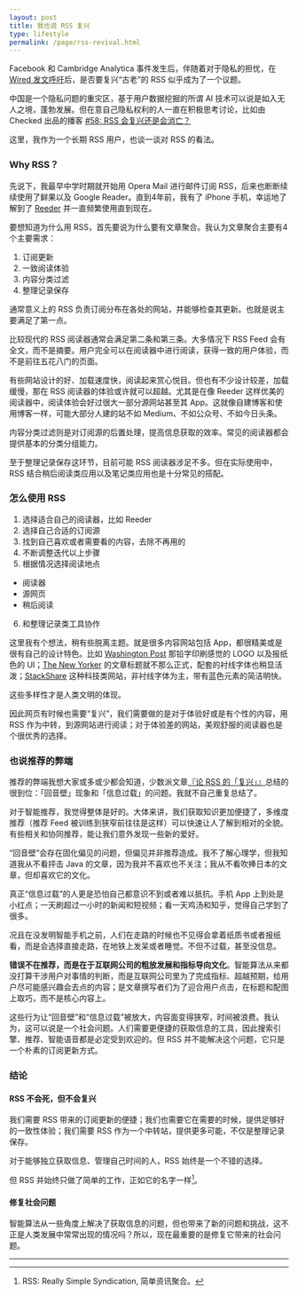 ```yaml
---
layout: post
title: 我也说 RSS 复兴
type: lifestyle
permalink: /page/rss-revival.html
---
```


Facebook 和 Cambridge Analytica 事件发生后，伴随着对于隐私的担忧，在 [Wired 发文呼吁](https://www.wired.com/story/rss-readers-feedly-inoreader-old-reader/)后，是否要复兴“古老”的 RSS 似乎成为了一个议题。

中国是一个隐私问题的重灾区，基于用户数据挖掘的所谓 AI 技术可以说是如入无人之境，蓬勃发展。但在意自己隐私权利的人一直在积极思考讨论，比如由 Checked 出品的播客 [#58: RSS 会复兴还是会消亡？](http://checked.fm/58)

这里，我作为一个长期 RSS 用户，也谈一谈对 RSS 的看法。

### Why RSS？

先说下，我最早中学时期就开始用 Opera Mail 进行邮件订阅 RSS，后来也断断续续使用了鲜果以及 Google Reader。直到4年前，我有了 iPhone 手机，幸运地了解到了 [Reeder](http://reederapp.com/ios/) 并一直频繁使用直到现在。

要想知道为什么用 RSS，首先要说为什么要有文章聚合。我认为文章聚合主要有4个主要需求：

1. 订阅更新
2. 一致阅读体验
3. 内容分类过滤
4. 整理记录保存

通常意义上的 RSS 负责订阅分布在各处的网站，并能够检查其更新。也就是说主要满足了第一点。

比较现代的 RSS 阅读器通常会满足第二条和第三条。大多情况下 RSS Feed 会有全文，而不是摘要。用户完全可以在阅读器中进行阅读，获得一致的用户体验，而不是前往五花八门的页面。

有些网站设计的好、加载速度快，阅读起来赏心悦目。但也有不少设计较差，加载缓慢，那在 RSS 阅读器的体验或许就可以超越。尤其是在像 Reeder 这样优美的阅读器中，阅读体验会好过很大一部分源网站甚至其 App。这就像自建博客和使用博客一样，可能大部分人建的站不如 Medium、不如公众号、不如今日头条。

内容分类过滤则是对订阅源的后置处理，提高信息获取的效率。常见的阅读器都会提供基本的分类分组能力。

至于整理记录保存这环节，目前可能 RSS 阅读器涉足不多。但在实际使用中，RSS 结合稍后阅读类应用以及笔记类应用也是十分常见的搭配。

### 怎么使用 RSS

1. 选择适合自己的阅读器，比如 Reeder
2. 选择自己合适的订阅源
3. 找到自己喜欢或者需要看的内容，去除不再用的
4. 不断调整迭代以上步骤
5. 根据情况选择阅读地点
  * 阅读器
  * 源网页
  * 稍后阅读
6. 和整理记录类工具协作

这里我有个想法，稍有些脱离主题。就是很多内容网站包括 App，都很精美或是很有自己的设计特色。比如 [Washington Post](https://www.washingtonpost.com/) 那铅字印刷感觉的 LOGO 以及报纸色的 UI；[The New Yorker](https://www.newyorker.com/) 的文章标题就不那么正式，配套的衬线字体也稍显活泼；[StackShare](https://stackshare.io/) 这种科技类网站，非衬线字体为主，带有蓝色元素的简洁明快。

这些多样性才是人类文明的体现。

因此网页有时候也需要“复兴”，我们需要做的是对于体验好或是有个性的内容，用 RSS 作为中转，到源网站进行阅读；对于体验差的网站，美观舒服的阅读器也是个很优秀的选择。

### 也说推荐的弊端

推荐的弊端我想大家或多或少都会知道，少数派文章[『论 RSS 的「复兴」』](https://sspai.com/post/43998)总结的很到位：「回音壁」现象和「信息过载」的问题。我就不自己重复总结了。

对于智能推荐，我觉得整体是好的。大体来讲，我们获取知识更加便捷了，多维度推荐（推荐 Feed 被训练到狭窄前往往是这样）可以快速让人了解到相对的全貌。有些相关和协同推荐，能让我们意外发现一些新的爱好。

“回音壁”会存在固化偏见的问题，但偏见并非推荐造成。我不了解心理学，但我知道我从不看抨击 Java 的文章，因为我并不喜欢也不关注；我从不看吹捧日本的文章，但却喜欢它的文化。

真正“信息过载”的人更是恐怕自己都意识不到或者难以抵抗。手机 App 上到处是小红点；一天刷超过一小时的新闻和短视频；看一天鸡汤和知乎，觉得自己学到了很多。

况且在没发明智能手机之前，人们在走路的时候也不见得会拿着纸质书或者报纸看，而是会选择直接走路，在地铁上发呆或者睡觉。不但不过载，甚至没信息。

__错误不在推荐，而是在于互联网公司的粗放发展和指标导向文化__。智能算法从来都没打算干涉用户对事情的判断，而是互联网公司里为了完成指标、超越预期，给用户尽可能感兴趣会去点的内容；是文章撰写者们为了迎合用户点击，在标题和配图上取巧，而不是核心内容上。

这些行为让“回音壁”和“信息过载”被放大，内容面变得狭窄，时间被浪费。我认为，这可以说是一个社会问题。人们需要更便捷的获取信息的工具，因此搜索引擎、推荐、智能语音都是必定受到欢迎的。但 RSS 并不能解决这个问题，它只是一个朴素的订阅更新方式。

### 结论

#### RSS 不会死，但不会复兴

我们需要 RSS 带来的订阅更新的便捷；我们也需要它在需要的时候，提供足够好的一致性体验；我们需要 RSS 作为一个中转站，提供更多可能，不仅是整理记录保存。

对于能够独立获取信息、管理自己时间的人，RSS 始终是一个不错的选择。

但 RSS 并始终只做了简单的工作，正如它的名字一样[^1]。

#### 修复社会问题

智能算法从一些角度上解决了获取信息的问题，但也带来了新的问题和挑战，这不正是人类发展中常常出现的情况吗？所以，现在最重要的是修复它带来的社会问题。

---

[^1]: RSS: Really Simple Syndication, 简单资讯聚合。
